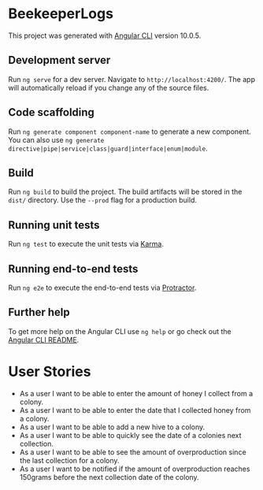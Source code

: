 # BeekeeperLogs

This project was generated with [Angular CLI](https://github.com/angular/angular-cli) version 10.0.5.

## Development server

Run `ng serve` for a dev server. Navigate to `http://localhost:4200/`. The app will automatically reload if you change any of the source files.

## Code scaffolding

Run `ng generate component component-name` to generate a new component. You can also use `ng generate directive|pipe|service|class|guard|interface|enum|module`.

## Build

Run `ng build` to build the project. The build artifacts will be stored in the `dist/` directory. Use the `--prod` flag for a production build.

## Running unit tests

Run `ng test` to execute the unit tests via [Karma](https://karma-runner.github.io).

## Running end-to-end tests

Run `ng e2e` to execute the end-to-end tests via [Protractor](http://www.protractortest.org/).

## Further help

To get more help on the Angular CLI use `ng help` or go check out the [Angular CLI README](https://github.com/angular/angular-cli/blob/master/README.md).

# User Stories

- As a user I want to be able to enter the amount of honey I collect from a colony.
- As a user I want to be able to enter the date that I collected honey from a colony.
- As a user I want to be able to add a new hive to a colony.
- As a user I want to be able to quickly see the date of a colonies next collection. 
- As a user I want to be able to see the amount of overproduction since the last collection for a colony.
- As a user I want to be notified if the amount of overproduction reaches 150grams before the next collection date of the colony.
